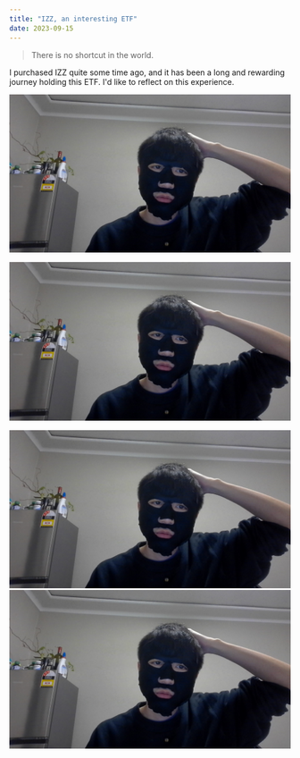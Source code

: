 ```yaml
---
title: "IZZ, an interesting ETF"
date: 2023-09-15
---
```


> There is no shortcut in the world.

I purchased IZZ quite some time ago, and it has been a long and rewarding journey holding this ETF. I'd like to reflect on this experience.

![title1](./images/1-150923.jpg)

![title2](images/1-150923.jpg)



<img src="./images/1-150923.jpg" alt="Getting started1" />

<img src="images/1-150923.jpg" alt="Getting started2" />